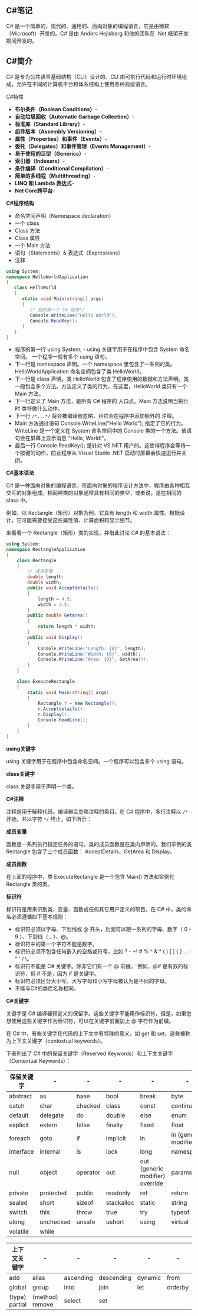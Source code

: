 
## C#笔记

C# 是一个简单的、现代的、通用的、面向对象的编程语言，它是由微软（Microsoft）开发的。C# 是由 Anders Hejlsberg 和他的团队在 .Net 框架开发期间开发的。


## C#简介

C# 是专为公共语言基础结构（CLI）设计的。CLI 由可执行代码和运行时环境组成，允许在不同的计算机平台和体系结构上使用各种高级语言。

C#特性

* **布尔条件（Boolean Conditions）**-
* **自动垃圾回收（Automatic Garbage Collection）**-
* **标准库（Standard Library）**-
* **组件版本（Assembly Versioning）**-
* **属性（Properties）和事件（Events）**-
* **委托（Delegates）和事件管理（Events Management）**-
* **易于使用的泛型（Generics）**-
* **索引器（Indexers）**-
* **条件编译（Conditional Compilation）**-
* **简单的多线程（Multithreading）**-
* **LINQ 和 Lambda 表达式**-
* **Net Core跨平台**-

**C#程序结构**

* 命名空间声明（Namespace declaration）
* 一个 class
* Class 方法
* Class 属性
* 一个 Main 方法
* 语句（Statements）& 表达式（Expressions）
* 注释

```csharp
using System;
namespace HelloWorldApplication
{
   class HelloWorld
   {
      static void Main(string[] args)
      {
         /* 我的第一个 C# 程序*/
         Console.WriteLine("Hello World");
         Console.ReadKey();
      }
   }
}
```

* 程序的第一行 using System; - using 关键字用于在程序中包含 System 命名空间。 一个程序一般有多个 using 语句。
* 下一行是 namespace 声明。一个 namespace 里包含了一系列的类。HelloWorldApplication 命名空间包含了类 HelloWorld。
* 下一行是 class 声明。类 HelloWorld 包含了程序使用的数据和方法声明。类一般包含多个方法。方法定义了类的行为。在这里，HelloWorld 类只有一个 Main 方法。
* 下一行定义了 Main 方法，是所有 C# 程序的 入口点。Main 方法说明当执行时 类将做什么动作。
* 下一行 `/*...*/` 将会被编译器忽略，且它会在程序中添加额外的 注释。
* Main 方法通过语句 Console.WriteLine("Hello World"); 指定了它的行为。 WriteLine 是一个定义在 System 命名空间中的 Console 类的一个方法。该语句会在屏幕上显示消息 "Hello, World!"。
* 最后一行 Console.ReadKey(); 是针对 VS.NET 用户的。这使得程序会等待一个按键的动作，防止程序从 Visual Studio .NET 启动时屏幕会快速运行并关闭。

**C#基本语法**

C# 是一种面向对象的编程语言。在面向对象的程序设计方法中，程序由各种相互交互的对象组成。相同种类的对象通常具有相同的类型，或者说，是在相同的 class 中。

例如，以 Rectangle（矩形）对象为例。它具有 length 和 width 属性。根据设计，它可能需要接受这些属性值、计算面积和显示细节。

来看看一个 Rectangle（矩形）类的实现，并借此讨论 C# 的基本语法：

```csharp
using System;
namespace RectangleApplication
{
    class Rectangle
    {
        // 成员变量
        double length;
        double width;
        public void Acceptdetails()
        {
            length = 4.5;    
            width = 3.5;
        }
        public double GetArea()
        {
            return length * width;
        }
        public void Display()
        {
            Console.WriteLine("Length: {0}", length);
            Console.WriteLine("Width: {0}", width);
            Console.WriteLine("Area: {0}", GetArea());
        }
    }
   
    class ExecuteRectangle
    {
        static void Main(string[] args)
        {
            Rectangle r = new Rectangle();
            r.Acceptdetails();
            r.Display();
            Console.ReadLine();
        }
    }
}
```

**using关键字**

using 关键字用于在程序中包含命名空间。一个程序可以包含多个 using 语句。

**class关键字**

class 关键字用于声明一个类。

**C#注释**

注释是用于解释代码。编译器会忽略注释的条目。在 C# 程序中，多行注释以 `/*` 开始，并以字符 `*/` 终止，如下所示：

**成员变量**

函数是一系列执行指定任务的语句。类的成员函数是在类内声明的。我们举例的类 Rectangle 包含了三个成员函数： AcceptDetails、GetArea 和 Display。

**成员函数**

在上面的程序中，类 ExecuteRectangle 是一个包含 Main() 方法和实例化 Rectangle 类的类。

**标识符**

标识符是用来识别类、变量、函数或任何其它用户定义的项目。在 C# 中，类的命名必须遵循如下基本规则：

* 标识符必须以字母、下划线或 @ 开头，后面可以跟一系列的字母、数字（ 0 - 9 ）、下划线（ _ ）、@。
* 标识符中的第一个字符不能是数字。
* 标识符必须不包含任何嵌入的空格或符号，比如 ? - +! # % ^ & * ( ) [ ] { } . ; : " ' / \。
* 标识符不能是 C# 关键字。除非它们有一个 @ 前缀。 例如，@if 是有效的标识符，但 if 不是，因为 if 是关键字。
* 标识符必须区分大小写。大写字母和小写字母被认为是不同的字母。
* 不能与C#的类库名称相同。

**C#关键字**

关键字是 C# 编译器预定义的保留字。这些关键字不能用作标识符，但是，如果您想使用这些关键字作为标识符，可以在关键字前面加上 @ 字符作为前缀。

在 C# 中，有些关键字在代码的上下文中有特殊的意义，如 get 和 set，这些被称为上下文关键字（contextual keywords）。

下表列出了 C# 中的保留关键字（Reserved Keywords）和上下文关键字（Contextual Keywords）：

保留关键字|-|-|-|-|-|-
-|-|-|-|-|-|-
abstract|	as|	base|	bool|	break|	byte|	case
catch|	char|	checked|	class|	const|	continue|	decimal
default|	delegate|	do|	double|	else|	enum|	event
explicit|	extern|	false|	finally|	fixed|	float|	for
foreach|	goto|	if|	implicit|	in|	in (generic modifier)|	int
interface|	internal|	is|	lock|	long|	namespace|	new
null|	object|	operator|	out|	out (generic modifier)	override|	params
private|	protected|	public|	readonly|	ref|	return|	sbyte
sealed|	short|	sizeof|	stackalloc|	static|	string|	struct
switch|	this|	throw|	true|	try|	typeof|	uint
ulong|	unchecked|	unsafe|	ushort|	using|	virtual|	void
volatile|	while|		
			
上下文关键字|-|-|-|-|-|-
-|-|-|-|-|-|-
add|	alias|	ascending|	descending|	dynamic|	from|	get
global|	group|	into|	join|	let|	orderby|	partial
(type) partial| (method)	remove|	select|	set
